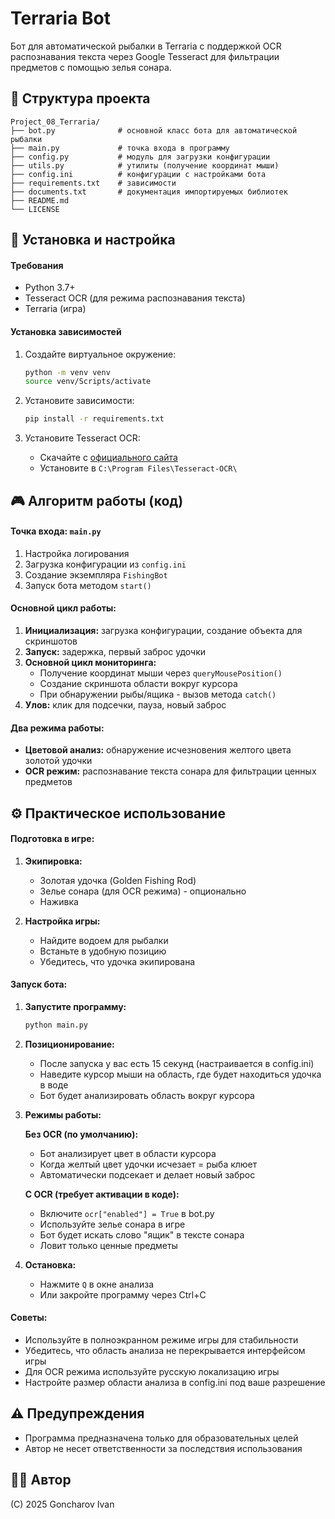 # Terraria Bot

Бот для автоматической рыбалки в Terraria с поддержкой OCR распознавания текста через Google Tesseract для фильтрации предметов с помощью зелья сонара.


## 📁 Структура проекта

```
Project_08_Terraria/
├── bot.py              # основной класс бота для автоматической рыбалки
├── main.py             # точка входа в программу
├── config.py           # модуль для загрузки конфигурации
├── utils.py            # утилиты (получение координат мыши)
├── config.ini          # конфигурации с настройками бота
├── requirements.txt    # зависимости
├── documents.txt       # документация импортируемых библиотек
├── README.md
└── LICENSE

```


## 🔧 Установка и настройка

#### Требования
- Python 3.7+
- Tesseract OCR (для режима распознавания текста)
- Terraria (игра)

#### Установка зависимостей

1. Создайте виртуальное окружение:
   ```bash
   python -m venv venv
   source venv/Scripts/activate

   ```

2. Установите зависимости:
   ```bash
   pip install -r requirements.txt
   ```

3. Установите Tesseract OCR:
   - Скачайте с [официального сайта](https://github.com/tesseract-ocr/tesseract)
   - Установите в `C:\Program Files\Tesseract-OCR\`




## 🎮 Алгоритм работы (код)

#### Точка входа: `main.py`
1. Настройка логирования
2. Загрузка конфигурации из `config.ini`
3. Создание экземпляра `FishingBot`
4. Запуск бота методом `start()`

#### Основной цикл работы:
1. **Инициализация:** загрузка конфигурации, создание объекта для скриншотов
2. **Запуск:** задержка, первый заброс удочки
3. **Основной цикл мониторинга:**
   - Получение координат мыши через `queryMousePosition()`
   - Создание скриншота области вокруг курсора
   - При обнаружении рыбы/ящика - вызов метода `catch()`
4. **Улов:** клик для подсечки, пауза, новый заброс

#### Два режима работы:
- **Цветовой анализ:** обнаружение исчезновения желтого цвета золотой удочки
- **OCR режим:** распознавание текста сонара для фильтрации ценных предметов

## ⚙️ Практическое использование

#### Подготовка в игре:
1. **Экипировка:**
   - Золотая удочка (Golden Fishing Rod)
   - Зелье сонара (для OCR режима) - опционально
   - Наживка

2. **Настройка игры:**
   - Найдите водоем для рыбалки
   - Встаньте в удобную позицию
   - Убедитесь, что удочка экипирована

#### Запуск бота:

1. **Запустите программу:**
   ```bash
   python main.py
   ```

2. **Позиционирование:**
   - После запуска у вас есть 15 секунд (настраивается в config.ini)
   - Наведите курсор мыши на область, где будет находиться удочка в воде
   - Бот будет анализировать область вокруг курсора

3. **Режимы работы:**

   **Без OCR (по умолчанию):**
   - Бот анализирует цвет в области курсора
   - Когда желтый цвет удочки исчезает = рыба клюет
   - Автоматически подсекает и делает новый заброс

   **С OCR (требует активации в коде):**
   - Включите `ocr["enabled"] = True` в bot.py
   - Используйте зелье сонара в игре
   - Бот будет искать слово "ящик" в тексте сонара
   - Ловит только ценные предметы

4. **Остановка:**
   - Нажмите `Q` в окне анализа
   - Или закройте программу через Ctrl+C

#### Советы:
- Используйте в полноэкранном режиме игры для стабильности
- Убедитесь, что область анализа не перекрывается интерфейсом игры
- Для OCR режима используйте русскую локализацию игры
- Настройте размер области анализа в config.ini под ваше разрешение



## ⚠️ Предупреждения

- Программа предназначена только для образовательных целей
- Автор не несет ответственности за последствия использования

## 👨‍💻 Автор

(C) 2025 Goncharov Ivan
